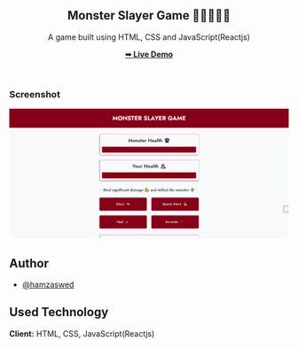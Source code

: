 <div align="center">

  <br />
  <br />

  <h2 align="center">Monster Slayer Game 🦸‍♀️🤜🤛👾</h2>

A game built using HTML, CSS and JavaScript(Reactjs)

<a href="https://reactjs-eat-and-split-app.netlify.app/"><strong>➥ Live Demo</strong></a>

</div>

<br />

### Screenshot

![image](./Vite%20+%20React.png)

## Author

- [@hamzaswed](https://github.com/hamzaswed)

## Used Technology

**Client:** HTML, CSS, JavaScript(Reactjs)
